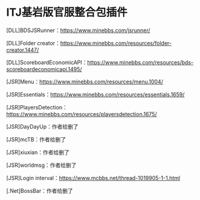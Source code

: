 # ITJ基岩版官服整合包插件
[DLL]BDSJSRunner：https://www.minebbs.com/jsrunner/

[DLL]Folder creator：https://www.minebbs.com/resources/folder-creator.1447/

[DLL]ScoreboardEconomicAPI：https://www.minebbs.com/resources/bds-scoreboardeconomicapi.1495/

[JSR]Menu：https://www.minebbs.com/resources/menu.1004/

[JSR]Essentials：https://www.minebbs.com/resources/essentials.1659/

[JSR]PlayersDetection：https://www.minebbs.com/resources/playersdetection.1675/

[JSR]DayDayUp：作者给删了

[JSR]mcTB：作者给删了

[JSR]xiuxian：作者给删了

[JSR]worldmsg：作者给删了

[JSR]Login interval：https://www.mcbbs.net/thread-1019905-1-1.html

[.Net]BossBar：作者给删了
